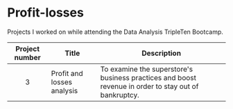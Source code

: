 # Profit-losses
Projects I worked on while attending the Data Analysis TripleTen Bootcamp.


| Project number | Title | Description |
| :-----------: | ----------- |----------- |
| 3 | Profit and losses analysis | To examine the superstore's business practices and boost revenue in order to stay out of bankruptcy. |
